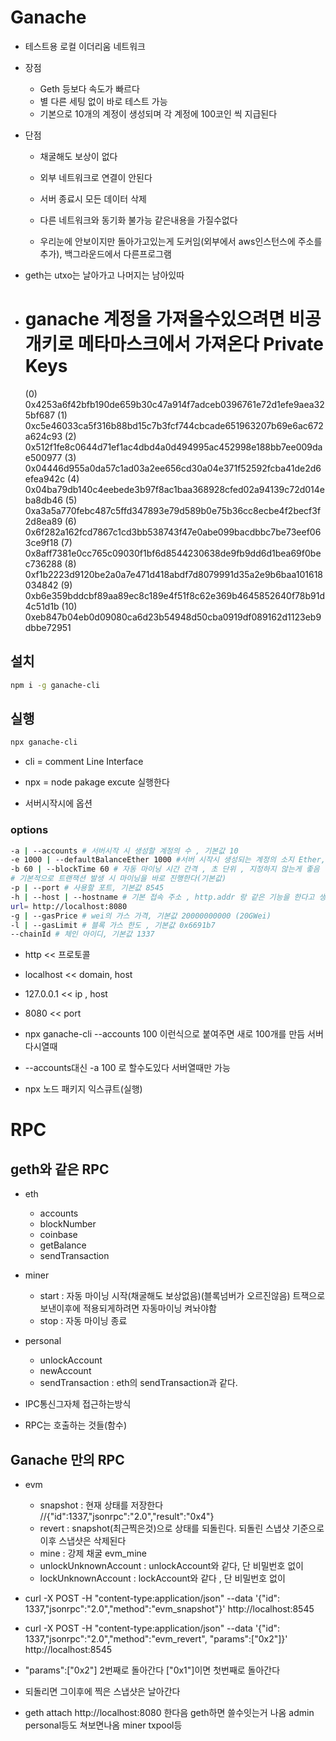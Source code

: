 # Ganache

- 테스트용 로컬 이더리움 네트워크
- 장점
  - Geth 등보다 속도가 빠르다
  - 별 다른 세팅 없이 바로 테스트 가능
  - 기본으로 10개의 계정이 생성되며 각 계정에 100코인 씩 지급된다
- 단점

  - 채굴해도 보상이 없다
  - 외부 네트워크로 연결이 안된다
  - 서버 종료시 모든 데이터 삭제

  - 다른 네트워크와 동기화 불가능 같은내용을 가질수없다
  - 우리눈에 안보이지만 돌아가고있는게 도커임(외부에서 aws인스턴스에 주소를 추가), 백그라운드에서 다른프로그램

- geth는 utxo는 날아가고 나머지는 남아있따

- ganache 계정을 가져올수있으려면 비공개키로 메타마스크에서 가져온다
  Private Keys
  ==================
  (0) 0x4253a6f42bfb190de659b30c47a914f7adceb0396761e72d1efe9aea325bf687
  (1) 0xc5e46033ca5f316b88bd15c7b3fcf744cbcade651963207b69e6ac672a624c93
  (2) 0x512f1fe8c0644d71ef1ac4dbd4a0d494995ac452998e188bb7ee009dae500977
  (3) 0x04446d955a0da57c1ad03a2ee656cd30a04e371f52592fcba41de2d6efea942c
  (4) 0x04ba79db140c4eebede3b97f8ac1baa368928cfed02a94139c72d014eba8db46
  (5) 0xa3a5a770febc487c5ffd347893e79d589b0e75b36cc8ecbe4f2becf3f2d8ea89
  (6) 0x6f282a162fcd7867c1cd3bb538743f47e0abe099bacdbbc7be73eef063ce9f18
  (7) 0x8aff7381e0cc765c09030f1bf6d8544230638de9fb9dd6d1bea69f0bec736288
  (8) 0xf1b2223d9120be2a0a7e471d418abdf7d8079991d35a2e9b6baa101618034842
  (9) 0xb6e359bddcbf89aa89ec8c189e4f51f8c62e369b4645852640f78b91d4c51d1b
  (10) 0xeb847b04eb0d09080ca6d23b54948d50cba0919df089162d1123eb9dbbe72951

## 설치

```sh
npm i -g ganache-cli
```

## 실행

```sh
npx ganache-cli
```

- cli = comment Line Interface
- npx = node pakage excute 실행한다

- 서버시작시에 옵션

### options

```sh
-a | --accounts # 서버시작 시 생성할 계정의 수 , 기본값 10
-e 1000 | --defaultBalanceEther 1000 #서버 시작시 생성되는 계정의 소지 Ether, 기본값 100
-b 60 | --blockTime 60 # 자동 마이닝 시간 간격 , 초 단위 , 지정하지 않는게 좋음
# 기본적으로 트랜잭션 발생 시 마이닝을 바로 진행한다(기본값)
-p | --port # 사용할 포트, 기본값 8545
-h | --host | --hostname # 기본 접속 주소 , http.addr 랑 같은 기능을 한다고 생각하면 된다 . 기본값 127.0.0.1 ex 집
url= http://localhost:8080
-g | --gasPrice # wei의 가스 가격, 기본값 20000000000 (20GWei)
-l | --gasLimit # 블록 가스 한도 , 기본값 0x6691b7
--chainId # 체인 아이디, 기본값 1337
```

- http << 프로토콜
- localhost << domain, host
- 127.0.0.1 << ip , host
- 8080 << port

- npx ganache-cli --accounts 100 이런식으로 붙여주면 새로 100개를 만듬 서버 다시열때
- --accounts대신 -a 100 로 할수도있다 서버열때만 가능
- npx 노드 패키지 익스큐트(실행)

# RPC

## geth와 같은 RPC

- eth
  - accounts
  - blockNumber
  - coinbase
  - getBalance
  - sendTransaction
- miner
  - start : 자동 마이닝 시작(채굴해도 보상없음)(블록넘버가 오르진않음) 트잭으로 보낸이후에 적용되게하려면 자동마이닝 켜놔야함
  - stop : 자동 마이닝 종료
- personal

  - unlockAccount
  - newAccount
  - sendTransaction : eth의 sendTransaction과 같다.

- IPC통신그자체 접근하는방식
- RPC는 호출하는 것들(함수)

## Ganache 만의 RPC

- evm

  - snapshot : 현재 상태를 저장한다 //{"id":1337,"jsonrpc":"2.0","result":"0x4"}
  - revert : snapshot(최근찍은것)으로 상태를 되돌린다. 되돌린 스냅샷 기준으로 이후 스냅샷은 삭제된다
  - mine : 강제 채굴 evm_mine
  - unlockUnknownAccount : unlockAccount와 같다, 단 비밀번호 없이
  - lockUnknownAccount : lockAccount와 같다 , 단 비밀번호 없이

- curl -X POST -H "content-type:application/json" --data '{"id": 1337,"jsonrpc":"2.0","method":"evm_snapshot"}' http://localhost:8545
- curl -X POST -H "content-type:application/json" --data '{"id": 1337,"jsonrpc":"2.0","method":"evm_revert", "params":["0x2"]}' http://localhost:8545
- "params":["0x2"] 2번째로 돌아간다 ["0x1"]이면 첫번째로 돌아간다
- 되돌리면 그이후에 찍은 스냅샷은 날아간다
- geth attach http://localhost:8080 한다음 geth하면 쓸수잇는거 나옴 admin personal등도 쳐보면나옴 miner txpool등
